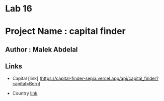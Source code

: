 # Lab 16

# Project Name : capital finder

## Author : Malek Abdelal

## Links 

* Capital [link] (https://capital-finder-sepia.vercel.app/api/capital_finder?capital=Bern)

* Country [link](https://capital-finder-sepia.vercel.app/api/capital_finder?country=maldives)